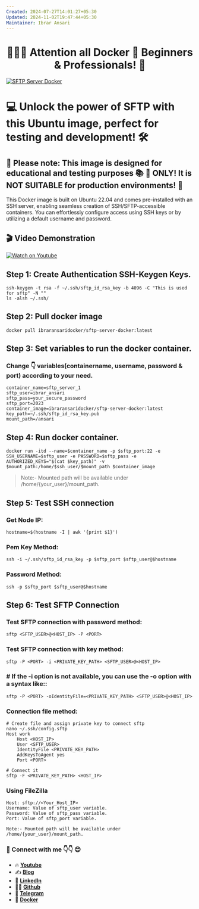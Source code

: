 ```yaml
---
Created: 2024-07-27T14:01:27+05:30
Updated: 2024-11-02T19:47:44+05:30
Maintainer: Ibrar Ansari
---
```

<h1 align="center">
  📢📢📢 Attention all Docker 🐳 Beginners & Professionals! 🎯
</h1>

<p align="left">  
    <a href="https://hub.docker.com/r/ibraransaridocker/sftp-server-docker">
        <img alt="SFTP Server Docker" src="https://img.shields.io/docker/pulls/ibraransaridocker/sftp-server-docker" />
    </a>    
</p>

# 💻 Unlock the power of SFTP with this Ubuntu image, perfect for testing and development! 🛠️

## 🚨 Please note: This image is designed for educational and testing purposes 📚 🧪 ONLY! It is NOT SUITABLE for production environments! 🚫

This Docker image is built on Ubuntu 22.04 and comes pre-installed with an SSH server, enabling seamless creation of SSH/SFTP-accessible containers. You can effortlessly configure access using SSH keys or by utilizing a default username and password.

## 🎬 Video Demonstration
[![Watch on Youtube](https://i.ytimg.com/vi_webp/P6ialwyqIJg/maxresdefault.webp)](https://youtu.be/P6ialwyqIJg?si=kJFAEoxPH_dwn46A)

## Step 1: Create Authentication SSH-Keygen Keys.
```
ssh-keygen -t rsa -f ~/.ssh/sftp_id_rsa_key -b 4096 -C "This is used for sftp" -N ""
ls -alsh ~/.ssh/
```
## Step 2: Pull docker image
```
docker pull ibraransaridocker/sftp-server-docker:latest
```
## Step 3: Set variables to run the docker container.
### Change 👇 variables(containername, username, password & port) according to your need.
```
container_name=sftp_server_1
sftp_user=ibrar_ansari
sftp_pass=your_secure_password
sftp_port=2023
container_image=ibraransaridocker/sftp-server-docker:latest
key_path=~/.ssh/sftp_id_rsa_key.pub
mount_path=/ansari
```
## Step 4: Run docker container.
```
docker run -itd --name=$container_name -p $sftp_port:22 -e SSH_USERNAME=$sftp_user -e PASSWORD=$sftp_pass -e AUTHORIZED_KEYS="$(cat $key_path)" -v $mount_path:/home/$ssh_user/$mount_path $container_image
```
> Note:- Mounted path will be available under /home/{your_user}/mount_path.

## Step 5: Test SSH connection 
### Get Node IP:
```
hostname=$(hostname -I | awk '{print $1}')
```

### Pem Key Method:
```
ssh -i ~/.ssh/sftp_id_rsa_key -p $sftp_port $sftp_user@$hostname
```
### Password Method:
```
ssh -p $sftp_port $sftp_user@$hostname
```

## Step 6: Test SFTP Connection 
### Test SFTP connection with password method:
```
sftp <SFTP_USER>@<HOST_IP> -P <PORT>
```
### Test SFTP connection with key method:
```
sftp -P <PORT> -i <PRIVATE_KEY_PATH> <SFTP_USER>@<HOST_IP> 
```
###  # If the -i option is not available, you can use the -o option with a syntax like::
```
sftp -P <PORT> -oIdentityFile=<PRIVATE_KEY_PATH> <SFTP_USER>@<HOST_IP> 
```
### Connection file method:
```
# Create file and assign private key to connect sftp
nano ~/.ssh/config.sftp
Host work
	Host <HOST_IP>
	User <SFTP_USER>
	IdentityFile <PRIVATE_KEY_PATH>
	AddKeysToAgent yes
	Port <PORT>

# Connect it
sftp -F <PRIVATE_KEY_PATH> <HOST_IP>
```

### Using FileZilla
```
Host: sftp://<Your_Host_IP>
Username: Value of sftp_user variable.
Password: Value of sftp_pass variable. 
Port: Value of sftp_port variable. 

Note:- Mounted path will be available under /home/{your_user}/mount_path.
```

### 💼 Connect with me 👇👇 😊

- 🔥 [**Youtube**](https://www.youtube.com/@DevOpsinAction?sub_confirmation=1)
- ✍ [**Blog**](https://ibraransari.blogspot.com/)
- 💼 [**LinkedIn**](https://www.linkedin.com/in/ansariibrar/)
- 👨‍💻 [**Github**](https://github.com/meibraransari?tab=repositories)
- 💬 [**Telegram**](https://t.me/DevOpsinActionTelegram)
- 🐳 [**Docker**](https://hub.docker.com/u/ibraransaridocker)
